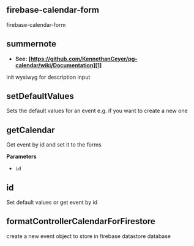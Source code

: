 <!-- Generated by documentation.js. Update this documentation by updating the source code. -->

## firebase-calendar-form

firebase-calendar-form

## summernote

-   **See: [https://github.com/KennethanCeyer/pg-calendar/wiki/Documentation][1]**

init wysiwyg for description input

## setDefaultValues

Sets the default values for an event e.g. if you want to create a new one

## getCalendar

Get event by id and set it to the forms

**Parameters**

-   `id`  

## id

Set default values or get event by id

## formatControllerCalendarForFirestore

create a new event object to store in firebase datastore database

[1]: https://github.com/KennethanCeyer/pg-calendar/wiki/Documentation
